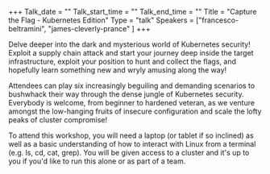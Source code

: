 +++
Talk_date = ""
Talk_start_time = ""
Talk_end_time = ""
Title = "Capture the Flag - Kubernetes Edition"
Type = "talk"
Speakers = ["francesco-beltramini", "james-cleverly-prance" ]
+++

Delve deeper into the dark and mysterious world of Kubernetes security! Exploit a supply chain attack and start your journey deep inside the target infrastructure, exploit your position to hunt and collect the flags, and hopefully learn something new and wryly amusing along the way!

Attendees can play six increasingly beguiling and demanding scenarios to bushwhack their way through the dense jungle of Kubernetes security. Everybody is welcome, from beginner to hardened veteran, as we venture amongst the low-hanging fruits of insecure configuration and scale the lofty peaks of cluster compromise!

To attend this workshop, you will need a laptop (or tablet if so inclined) as well as a basic understanding of how to interact with Linux from a terminal (e.g. ls, cd, cat, grep). You will be given access to a cluster and it's up to you if you'd like to run this alone or as part of a team.
